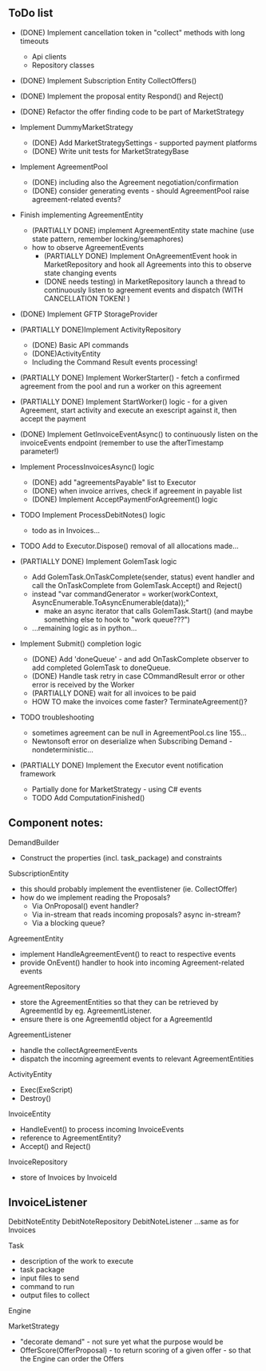 ﻿

## ToDo list

- (DONE) Implement cancellation token in "collect" methods with long timeouts
  - Api clients
  - Repository classes
- (DONE) Implement Subscription Entity CollectOffers() 
- (DONE) Implement the proposal entity Respond() and Reject()
- (DONE) Refactor the offer finding code to be part of MarketStrategy
- Implement DummyMarketStrategy
  - (DONE) Add MarketStrategySettings - supported payment platforms
  - (DONE) Write unit tests for MarketStrategyBase
- Implement AgreementPool 
  - (DONE) including also the Agreement negotiation/confirmation
  - (DONE) consider generating events - should AgreementPool raise agreement-related events?
- Finish implementing AgreementEntity
  - (PARTIALLY DONE) implement AgreementEntity state machine (use state pattern, remember locking/semaphores)
  - how to observe AgreementEvents
    - (PARTIALLY DONE) Implement OnAgreementEvent hook in MarketRepository and hook all Agreements into this to observe state changing events
    - (DONE needs testing) in MarketRepository launch a thread to continuously listen to agreement events and dispatch (WITH CANCELLATION TOKEN! )
- (DONE) Implement GFTP StorageProvider
- (PARTIALLY DONE)Implement ActivityRepository
  - (DONE) Basic API commands
  - (DONE)ActivityEntity
  - Including the Command Result events processing!
- (PARTIALLY DONE) Implement WorkerStarter() - fetch a confirmed agreement from the pool and run a worker on this agreement
- (PARTIALLY DONE) Implement StartWorker() logic - for a given Agreement, start activity and execute an exescript against it, then accept the payment
- (DONE) Implement GetInvoiceEventAsync() to continuously listen on the invoiceEvents endpoint (remember to use the afterTimestamp parameter!)
- Implement ProcessInvoicesAsync() logic
  - (DONE) add "agreementsPayable" list to Executor
  - (DONE) when invoice arrives, check if agreement in payable list
  - (DONE) Implement AcceptPaymentForAgreement() logic
- TODO Implement ProcessDebitNotes() logic
  - todo as in Invoices...

- TODO Add to Executor.Dispose() removal of all allocations made...

- (PARTIALLY DONE) Implement GolemTask logic
  - Add GolemTask.OnTaskComplete(sender, status) event handler and call the OnTaskComplete from GolemTask.Accept() and Reject()
  - instead "var commandGenerator = worker(workContext, AsyncEnumerable.ToAsyncEnumerable(data));" 
    - make an async iterator that calls GolemTask.Start() (and maybe something else to hook to "work queue???")
  - ...remaining logic as in python...

- Implement Submit() completion logic
  - (DONE) Add 'doneQueue' - and add OnTaskComplete observer to add completed GolemTask to doneQueue.
  - (DONE) Handle task retry in case COmmandResult error or other error is received by the Worker 
  - (PARTIALLY DONE) wait for all invoices to be paid
  - HOW TO make the invoices come faster? TerminateAgreement()?

- TODO troubleshooting
  - sometimes agreement can be null in AgreementPool.cs line 155... 
  - Newtonsoft error on deserialize when Subscribing Demand - nondeterministic...

- (PARTIALLY DONE) Implement the Executor event notification framework
  - Partially done for MarketStrategy - using C# events
  - TODO Add ComputationFinished()


## Component notes:

DemandBuilder
  - Construct the properties (incl. task_package) and constraints

SubscriptionEntity
- this should probably implement the eventlistener (ie. CollectOffer)
- how do we implement reading the Proposals? 
  - Via OnProposal() event handler? 
  - Via in-stream that reads incoming proposals? async in-stream? 
  - Via a blocking queue?

AgreementEntity
  - implement HandleAgreementEvent() to react to respective events
  - provide OnEvent() handler to hook into incoming Agreement-related events

AgreementRepository
  - store the AgreementEntities so that they can be retrieved by AgreementId by eg. AgreementListener.
  - ensure there is one AgreementId object for a AgreementId

AgreementListener
  - handle the collectAgreementEvents
  - dispatch the incoming agreement events to relevant AgreementEntities

ActivityEntity
  - Exec(ExeScript)
  - Destroy()

InvoiceEntity
  - HandleEvent() to process incoming InvoiceEvents
  - reference to AgreementEntity?
  - Accept() and Reject()

InvoiceRepository
  - store of Invoices by InvoiceId

InvoiceListener
  - 

DebitNoteEntity
DebitNoteRepository
DebitNoteListener
...same as for Invoices

Task
  - description of the work to execute
  - task package
  - input files to send
  - command to run
  - output files to collect


Engine


MarketStrategy
- "decorate demand" - not sure yet what the purpose would be
- OfferScore(OfferProposal) - to return scoring of a given offer - so that the Engine can order the Offers
